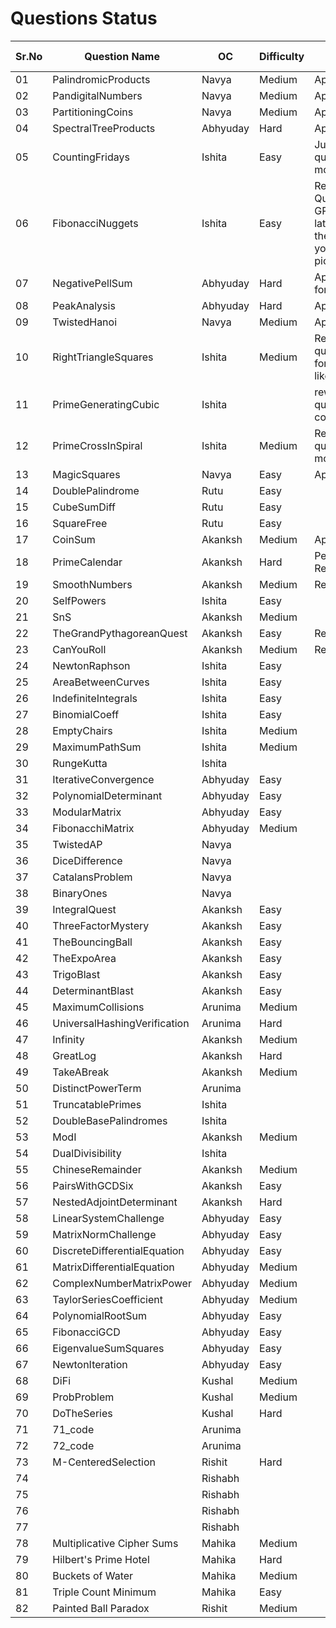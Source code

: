 # Questions Status

| Sr.No | Question Name                | OC       | Difficulty | Status                                                                                                                                                          | Question Inspiration |
| ----- | ---------------------------- | -------- | ---------- | --------------------------------------------------------------------------------------------------------------------------------------------------------------- | -------------------- |
| 01    | PalindromicProducts          | Navya    | Medium     | Approved                                                                                                                                                        |                      |
| 02    | PandigitalNumbers            | Navya    | Medium     | Approved                                                                                                                                                        |                      |
| 03    | PartitioningCoins            | Navya    | Medium     | Approved                                                                                                                                                        |                      |
| 04    | SpectralTreeProducts         | Abhyuday | Hard       | Approved                                                                                                                                                        |                      |
| 05    | CountingFridays              | Ishita   | Easy       | Just reword question to be more readable                                                                                                                        |                      |
| 06    | FibonacciNuggets             | Ishita   | Easy       | Reword Question - Use GPT to get the latex format for the formulas you've used as pictures                                                                      |                      |
| 07    | NegativePellSum              | Abhyuday | Hard       | Approved - Kept for Backup                                                                                                                                      |                      |
| 08    | PeakAnalysis                 | Abhyuday | Hard       | Approved                                                                                                                                                        |                      |
| 09    | TwistedHanoi                 | Navya    | Medium     | Approved                                                                                                                                                        |                      |
| 10    | RightTriangleSquares         | Ishita   | Medium     | Reword the question in the format similar like [this.](https://github.com/Roonil03/ProjectEulerCodes/blob/main/Problem0137.%20FibonacciGoldenNuggets/README.md) |                      |
| 11    | PrimeGeneratingCubic         | Ishita   |            | rework the question completely...                                                                                                                               |                      |
| 12    | PrimeCrossInSpiral           | Ishita   | Medium     | Reword the question to be more readable                                                                                                                         |                      |
| 13    | MagicSquares                 | Navya    | Easy       | Approved                                                                                                                                                        |                      |
| 14    | DoublePalindrome             | Rutu     | Easy       |                                                                                                                                                                 |                      |
| 15    | CubeSumDiff                  | Rutu     | Easy       |                                                                                                                                                                 |                      |
| 16    | SquareFree                   | Rutu     | Easy       |                                                                                                                                                                 |                      |
| 17    | CoinSum                      | Akanksh  | Medium     | Approved                                                                                                                                                        |                      |
| 18    | PrimeCalendar                | Akanksh  | Hard       | Pending;Solution Required                                                                                                                                       |                      |
| 19    | SmoothNumbers                | Akanksh  | Medium     | Rework Needed                                                                                                                                                   |                      |
| 20    | SelfPowers                   | Ishita   | Easy       |                                                                                                                                                                 |                      |
| 21    | SnS                          | Akanksh  | Medium     |                                                                                                                                                                 |                      |
| 22    | TheGrandPythagoreanQuest     | Akanksh  | Easy       | Reword                                                                                                                                                          |                      |
| 23    | CanYouRoll                   | Akanksh  | Medium     | Reword                                                                                                                                                          |                      |
| 24    | NewtonRaphson                | Ishita   | Easy       |                                                                                                                                                                 |                      |
| 25    | AreaBetweenCurves            | Ishita   | Easy       |                                                                                                                                                                 |                      |
| 26    | IndefiniteIntegrals          | Ishita   | Easy       |                                                                                                                                                                 |                      |
| 27    | BinomialCoeff                | Ishita   | Easy       |                                                                                                                                                                 |                      |
| 28    | EmptyChairs                  | Ishita   | Medium     |                                                                                                                                                                 |                      |
| 29    | MaximumPathSum               | Ishita   | Medium     |                                                                                                                                                                 |                      |
| 30    | RungeKutta                   | Ishita   |            |                                                                                                                                                                 |                      |
| 31    | IterativeConvergence         | Abhyuday | Easy       |                                                                                                                                                                 |                      |
| 32    | PolynomialDeterminant        | Abhyuday | Easy       |                                                                                                                                                                 |                      |
| 33    | ModularMatrix                | Abhyuday | Easy       |                                                                                                                                                                 |                      |
| 34    | FibonacchiMatrix             | Abhyuday | Medium     |                                                                                                                                                                 |                      |
| 35    | TwistedAP                    | Navya    |            |                                                                                                                                                                 |                      |
| 36    | DiceDifference               | Navya    |            |                                                                                                                                                                 |                      |
| 37    | CatalansProblem              | Navya    |            |                                                                                                                                                                 |                      |
| 38    | BinaryOnes                   | Navya    |            |                                                                                                                                                                 |                      |
| 39    | IntegralQuest                | Akanksh  | Easy       |                                                                                                                                                                 |                      |
| 40    | ThreeFactorMystery           | Akanksh  | Easy       |                                                                                                                                                                 |                      |
| 41    | TheBouncingBall              | Akanksh  | Easy       |                                                                                                                                                                 |                      |
| 42    | TheExpoArea                  | Akanksh  | Easy       |                                                                                                                                                                 |                      |
| 43    | TrigoBlast                   | Akanksh  | Easy       |                                                                                                                                                                 |                      |
| 44    | DeterminantBlast             | Akanksh  | Easy       |                                                                                                                                                                 |                      |
| 45    | MaximumCollisions            | Arunima  | Medium     |                                                                                                                                                                 |                      |
| 46    | UniversalHashingVerification | Arunima  | Hard       |                                                                                                                                                                 |                      |
| 47    | Infinity                     | Akanksh  | Medium     |                                                                                                                                                                 |                      |
| 48    | GreatLog                     | Akanksh  | Hard       |                                                                                                                                                                 |                      |
| 49    | TakeABreak                   | Akanksh  | Medium     |                                                                                                                                                                 |                      |
| 50    | DistinctPowerTerm            | Arunima  |            |                                                                                                                                                                 |                      |
| 51    | TruncatablePrimes            | Ishita   |            |                                                                                                                                                                 |                      |
| 52    | DoubleBasePalindromes        | Ishita   |            |                                                                                                                                                                 |                      |
| 53    | ModI                         | Akanksh  | Medium     |                                                                                                                                                                 |                      |
| 54    | DualDivisibility             | Ishita   |            |                                                                                                                                                                 |                      |
| 55    | ChineseRemainder             | Akanksh  | Medium           |                                                                                                                                                                 |                      |
| 56    | PairsWithGCDSix              | Akanksh  | Easy           |                                                                                                                                                                 |                      |
| 57    | NestedAdjointDeterminant     | Akanksh  | Hard           |                                                                                                                                                                 |                      |
| 58    | LinearSystemChallenge        | Abhyuday | Easy       |                                                                                                                                                                 |                      |
| 59    | MatrixNormChallenge          | Abhyuday | Easy       |                                                                                                                                                                 |                      |
| 60    | DiscreteDifferentialEquation | Abhyuday | Easy       |                                                                                                                                                                 |                      |
| 61    | MatrixDifferentialEquation   | Abhyuday | Medium     |                                                                                                                                                                 |                      |
| 62    | ComplexNumberMatrixPower     | Abhyuday | Medium     |                                                                                                                                                                 |                      |
| 63    | TaylorSeriesCoefficient      | Abhyuday | Medium     |                                                                                                                                                                 |                      |
| 64    | PolynomialRootSum            | Abhyuday | Easy       |                                                                                                                                                                 |                      |
| 65    | FibonacciGCD                 | Abhyuday | Easy       |                                                                                                                                                                 |                      |
| 66    | EigenvalueSumSquares         | Abhyuday | Easy       |                                                                                                                                                                 |                      |
| 67    | NewtonIteration              | Abhyuday | Easy       |                                                                                                                                                                 |                      |
| 68    | DiFi                         | Kushal   | Medium     |                                                                                                                                                                 |                      |
| 69    | ProbProblem                  | Kushal   | Medium     |                                                                                                                                                                 |                      |
| 70    | DoTheSeries                  | Kushal   | Hard       |                                                                                                                                                                 |                      |
| 71    | 71_code                      | Arunima  |            |                                                                                                                                                                 |                      |
| 72    | 72_code                      | Arunima  |            |                                                                                                                                                                 |                      |
| 73    | M-CenteredSelection          | Rishit   | Hard       |                                                                                                                                                                 |                      |
| 74    |                              | Rishabh  |            |                                                                                                                                                                 |                      |
| 75    |                              | Rishabh  |            |                                                                                                                                                                 |                      |
| 76    |                              | Rishabh  |            |                                                                                                                                                                 |                      |
| 77    |                              | Rishabh  |            |                                                                                                                                                                 |                      |
| 78    | Multiplicative Cipher Sums   | Mahika   | Medium     |                                                                                                                                                                 |                      |
| 79    | Hilbert's Prime Hotel        | Mahika   | Hard       |                                                                                                                                                                 |                      |
| 80    | Buckets of Water             | Mahika   | Medium     |                                                                                                                                                                 |                      |
| 81    | Triple Count Minimum         | Mahika   | Easy       |                                                                                                                                                                 |                      |
| 82    | Painted Ball Paradox         | Rishit   | Medium     |                                                                                                                                                                 |                      |
